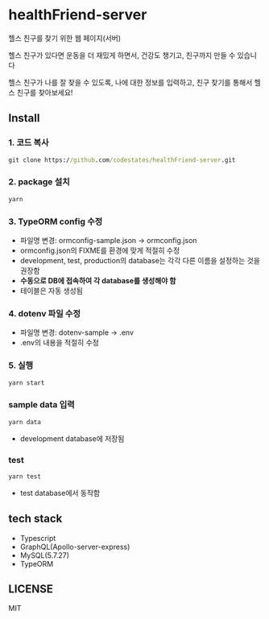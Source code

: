 # healthFriend-server

헬스 친구를 찾기 위한 웹 페이지(서버)

헬스 친구가 있다면 운동을 더 재밌게 하면서, 건강도 챙기고, 친구까지 만들 수 있습니다

헬스 친구가 나를 잘 찾을 수 있도록, 나에 대한 정보를 입력하고, 친구 찾기를 통해서 헬스 친구를 찾아보세요!

## Install

### 1. 코드 복사

```cmd
git clone https://github.com/codestates/healthFriend-server.git
```

### 2. package 설치

```cmd
yarn
```

### 3. TypeORM config 수정

- 파일명 변경: ormconfig-sample.json -> ormconfig.json
- ormconfig.json의 FIXME를 환경에 맞게 적절히 수정
- development, test, production의 database는 각각 다른 이름을 설정하는 것을 권장함
- **수동으로 DB에 접속하여 각 database를 생성해야 함**
- 테이블은 자동 생성됨

### 4. dotenv 파일 수정

- 파일명 변경: dotenv-sample -> .env
- .env의 내용을 적절히 수정

### 5. 실행

```cmd
yarn start
```

### sample data 입력

```cmd
yarn data
```

- development database에 저장됨

### test

```cmd
yarn test
```

- test database에서 동작함

## tech stack

- Typescript
- GraphQL(Apollo-server-express)
- MySQL(5.7.27)
- TypeORM

## LICENSE

MIT
